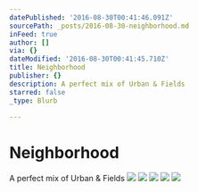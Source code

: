 ```yaml
---
datePublished: '2016-08-30T00:41:46.091Z'
sourcePath: _posts/2016-08-30-neighborhood.md
inFeed: true
author: []
via: {}
dateModified: '2016-08-30T00:41:45.710Z'
title: Neighborhood
publisher: {}
description: A perfect mix of Urban & Fields
starred: false
_type: Blurb

---
```

# Neighborhood

A perfect mix of Urban & Fields
![](https://the-grid-user-content.s3-us-west-2.amazonaws.com/3db4ae2d-067c-4033-9b0c-b1fe557c4525.jpg)
![](https://the-grid-user-content.s3-us-west-2.amazonaws.com/1cfa2d12-fd15-4a93-90c0-1f2d5caf68e3.jpg)
![](https://the-grid-user-content.s3-us-west-2.amazonaws.com/78c3ef6a-42ae-42a4-bda1-d8494ca91383.jpg)
![](https://the-grid-user-content.s3-us-west-2.amazonaws.com/c41a0a89-334e-472c-987e-b352d7b862b4.jpg)
![](https://the-grid-user-content.s3-us-west-2.amazonaws.com/324e9427-5381-4400-83b6-d5ab7c5d3fec.jpg)